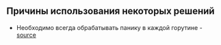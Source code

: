 ## Причины использования некоторых решений
- Необходимо всегда обрабатывать панику в каждой горутине - [source](https://habr.com/ru/articles/689356/)
